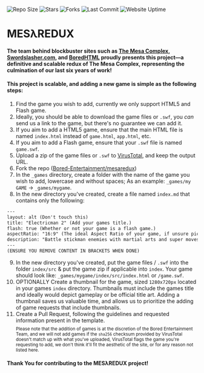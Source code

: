 ![Repo Size](https://img.shields.io/github/repo-size/Bored-Entertainment/mesaredux?style=for-the-badge)
![Stars](https://img.shields.io/github/stars/Bored-Entertainment/mesaredux?style=for-the-badge)
![Forks](https://img.shields.io/github/forks/Bored-Entertainment/mesaredux?style=for-the-badge)
![Last Commit](https://img.shields.io/github/last-commit/Bored-Entertainment/mesaredux?style=for-the-badge)
![Website Uptime](https://img.shields.io/website?style=for-the-badge&up_message=online&url=https%3A%2F%2Fmesaredux.mesagrey.ca)
<br>
# MESλREDUX

#### The team behind blockbuster sites such as [The Mesa Complex](https://github.com/Bored-Entertainment/themesacomplex), [Swordslasher.com](https://swordslasher.com/), and [BoredHTML](https://bored.pisaucer.com/) proudly presents this project—a definitive and scalable redux of The Mesa Complex, representing the culmination of our last six years of work!

#### This project is scalable, and adding a new game is simple as the following steps:

1. Find the game you wish to add, currently we only support HTML5 and Flash game.
2. Ideally, you should be able to download the game files or `.swf`, you *can* send us a link to the game, but there's no guarantee we can add it.
3. If you aim to add a HTML5 game, ensure that the main HTML file is named `index.html` instead of `game.html`, `app.html`, etc.
4. If you aim to add a Flash game, ensure that your `.swf` file is named `game.swf`.
5. Upload a zip of the game files or `.swf` to [VirusTotal](https://www.virustotal.com/gui/home/upload), and keep the output URL.
6. Fork the repo ([Bored-Entertainment/mesaredux](https://github.com/Bored-Entertainment/mesaredux))
7. In the `_games` directory, create a folder with the name of the game you wish to add, lowercase and without spaces; As an example: `_games/my GAME` -> `_games/mygame`.
8. In the new directory you've created, create a file named `index.md` that contains only the following:
```html
---
layout: alt (Don't touch this)
title: "Electricman 2" (Add your games title.)
flash: true (Whether or not your game is a flash game.)
aspectRatio: "16:9" (The ideal Aspect Ratio of your game, if unsure pick from 16:9 or 4:3.)
description: "Battle stickman enemies with martial arts and super moves."(A brief, one sentence descriptor for your game.)
---
(ENSURE YOU REMOVE CONTENT IN BRACKETS WHEN DONE)
```
9. In the new directory you've created, put the game files / `.swf` into the folder `index/src` & put the game zip if applicable into `index`. Your game should look like: `_games/mygame/index/src/index.html` or `/game.swf`.
10. OPTIONALLY Create a thumbnail for the game, sized `1280x720px` located in your games `index` directory. Thumbnails must include the games title and ideally would depict gameplay or be official title art. Adding a thumbnail saves us valuable time, and allows us to prioritize the adding of game requests that include thumbnails.
11. Create a Pull Request, following the guidelines and requested information present in the template.
<br><sub>Please note that the addition of games is at the discretion of the Bored Entertainment Team, and we will not add games if the `sha256` checksum provided by VirusTotal doesn't match up with what you've uploaded, VirusTotal flags the game you're requesting to add, we don't think it'll fit the aesthetic of the site, or for any reason not listed here.</sub>

#### Thank You for contributing to the MESλREDUX project! 
